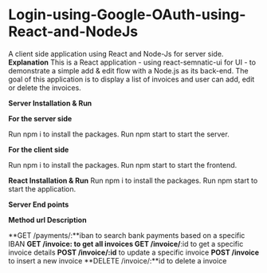 # Login-using-Google-OAuth-using-React-and-NodeJs

A client side application using React and Node-Js for server side.
**Explanation**
This is a React application - using react-semnatic-ui for UI - to demonstrate a simple add & edit flow with a Node.js as its back-end. The goal of this application is to display a list of invoices and user can add, edit or delete the invoices.

**Server Installation & Run**

**For the server side**

Run npm i to install the packages.
Run npm start to start the server.

**For the client side**

Run npm i to install the packages.
Run npm start to start the frontend.

**React Installation & Run**
Run npm i to install the packages.
Run npm start to start the application.

**Server End points**

**Method	url	Description**

**GET	/payments/:**iban	to search bank payments based on a specific IBAN
**GET	/invoice:	to get all invoices
GET	/invoice/**:id	to get a specific invoice details
**POST	/invoice/:id**	to update a specific invoice
**POST	/invoice**	to insert a new invoice
**DELETE	/invoice/:**id	to delete a invoice
